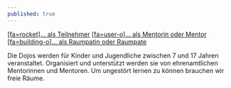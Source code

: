 ```yaml
---
published: true
---
```


[[fa=rocket]... als Teilnehmer](./teilnehmer?classes=action,cd-orange)
[[fa=user-o]... als Mentorin oder Mentor](./mentor?classes=action,cd-purple)
[[fa=building-o]... als Raumpatin oder Raumpate](./raumpate?classes=action,cd-green)

Die Dojos werden für Kinder und Jugendliche zwischen 7 und 17 Jahren veranstaltet. Organisiert und unterstützt werden sie von ehrenamtlichen Mentorinnen und Mentoren. Um ungestört lernen zu können brauchen wir freie Räume.
